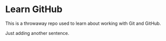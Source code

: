 # Learn GitHub

This is a throwaway repo used to learn about working with Git and GitHub.

Just adding another sentence.
